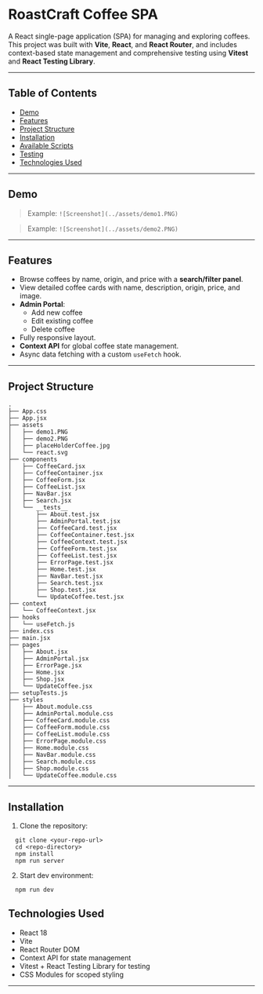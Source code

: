 # RoastCraft Coffee SPA

A React single-page application (SPA) for managing and exploring coffees. This project was built with **Vite**, **React**, and **React Router**, and includes context-based state management and comprehensive testing using **Vitest** and **React Testing Library**.

---

## Table of Contents

- [Demo](#demo)  
- [Features](#features)  
- [Project Structure](#project-structure)  
- [Installation](#installation)  
- [Available Scripts](#available-scripts)  
- [Testing](#testing)  
- [Technologies Used](#technologies-used)  


---

## Demo

> Example: `![Screenshot](../assets/demo1.PNG)`

> Example: `![Screenshot](../assets/demo2.PNG)`

---

## Features

- Browse coffees by name, origin, and price with a **search/filter panel**.
- View detailed coffee cards with name, description, origin, price, and image.
- **Admin Portal**:
  - Add new coffee
  - Edit existing coffee
  - Delete coffee
- Fully responsive layout.
- **Context API** for global coffee state management.
- Async data fetching with a custom `useFetch` hook.

---

## Project Structure
```
.
├── App.css
├── App.jsx
├── assets
│   ├── demo1.PNG
│   ├── demo2.PNG
│   ├── placeHolderCoffee.jpg
│   └── react.svg
├── components
│   ├── CoffeeCard.jsx
│   ├── CoffeeContainer.jsx
│   ├── CoffeeForm.jsx
│   ├── CoffeeList.jsx
│   ├── NavBar.jsx
│   ├── Search.jsx
│   └── __tests__
│       ├── About.test.jsx
│       ├── AdminPortal.test.jsx
│       ├── CoffeeCard.test.jsx
│       ├── CoffeeContainer.test.jsx
│       ├── CoffeeContext.test.jsx
│       ├── CoffeeForm.test.jsx
│       ├── CoffeeList.test.jsx
│       ├── ErrorPage.test.jsx
│       ├── Home.test.jsx
│       ├── NavBar.test.jsx
│       ├── Search.test.jsx
│       ├── Shop.test.jsx
│       └── UpdateCoffee.test.jsx
├── context
│   └── CoffeeContext.jsx
├── hooks
│   └── useFetch.js
├── index.css
├── main.jsx
├── pages
│   ├── About.jsx
│   ├── AdminPortal.jsx
│   ├── ErrorPage.jsx
│   ├── Home.jsx
│   ├── Shop.jsx
│   └── UpdateCoffee.jsx
├── setupTests.js
├── styles
│   ├── About.module.css
│   ├── AdminPortal.module.css
│   ├── CoffeeCard.module.css
│   ├── CoffeeForm.module.css
│   ├── CoffeeList.module.css
│   ├── ErrorPage.module.css
│   ├── Home.module.css
│   ├── NavBar.module.css
│   ├── Search.module.css
│   ├── Shop.module.css
│   └── UpdateCoffee.module.css
```

---

## Installation

1. Clone the repository:
```
  git clone <your-repo-url>
  cd <repo-directory>
  npm install
  npm run server
```
2. Start dev environment:
```
  npm run dev
```

## Technologies Used

- React 18
- Vite
- React Router DOM
- Context API for state management
- Vitest + React Testing Library for testing
- CSS Modules for scoped styling

---
